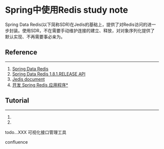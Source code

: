 # Spring中使用Redis study note



Spring Data Redis(以下简称SDR)在Jedis的基础上，提供了对Redis访问的进一步封装。使用SDR，不在需要手动维护连接的建立、释放，对对象序列化提供了默认实现、不再需要事必亲为。




## Reference

---

1. [Spring Data Redis](http://projects.spring.io/spring-data-redis/)
1. [Spring Data Redis 1.8.1.RELEASE API](http://docs.spring.io/spring-data/data-redis/docs/current/api/overview-summary.html)
1. [Jedis document](http://xetorthio.github.io/jedis/)
1. [开发 Spring Redis 应用程序*](https://www.ibm.com/developerworks/cn/java/os-springredis/)





## Tutorial

---

1. []()
1. []()

todo...XXX
可视化接口管理工具

confluence



